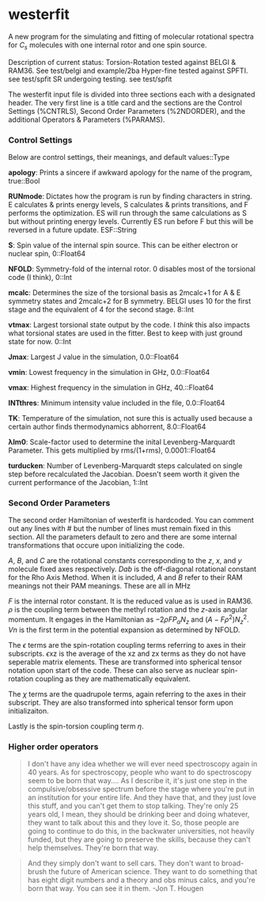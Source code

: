 # westerfit
A new program for the simulating and fitting of molecular rotational spectra for $C_s$ molecules with one internal rotor and one spin source.

Description of current status:
Torsion-Rotation tested against BELGI & RAM36. See test/belgi and example/2ba
Hyper-fine tested against SPFTI. see test/spfit
SR undergoing testing. see test/spfit

The westerfit input file is divided into three sections each with a designated header. The very first line is a title card and the sections are the Control Settings (%CNTRLS), Second Order Parameters (%2NDORDER), and the additional Operators & Parameters (%PARAMS).

### Control Settings
Below are control settings, their meanings, and default values::Type


**apology**: Prints a sincere if awkward apology for the name of the program, true::Bool

**RUNmode**: Dictates how the program is run by finding characters in string. E calculates & prints energy levels, S calculates & prints transitions, and F performs the optimization. ES will run through the same calculations as S but without printing energy levels. Currently ES run before F but this will be reversed in a future update. ESF::String


**S**: Spin value of the internal spin source. This can be either electron or nuclear spin, 0::Float64

**NFOLD**: Symmetry-fold of the internal rotor. 0 disables most of the torsional code (I think),  0::Int

**mcalc**: Determines the size of the torsional basis as 2mcalc+1 for A & E symmetry states and 2mcalc+2 for B symmetry. BELGI uses 10 for the first stage and the equivalent of 4 for the second stage. 8::Int

**vtmax**: Largest torsional state output by the code. I *think* this also impacts what torsional states are used in the fitter. Best to keep with just ground state for now. 0::Int


**Jmax**: Largest J value in the simulation, 0.0::Float64

**νmin**: Lowest frequency in the simulation in GHz, 0.0::Float64

**νmax**: Highest frequency in the simulation in GHz, 40.::Float64

**INTthres**: Minimum intensity value included in the file, 0.0::Float64

**TK**: Temperature of the simulation, not sure this is actually used because a certain author finds thermodynamics abhorrent, 8.0::Float64


**λlm0**: Scale-factor used to determine the inital Levenberg-Marquardt Parameter. This gets multiplied by rms/(1+rms), 0.0001::Float64

**turducken**: Number of Levenberg-Marquardt steps calculated on single step before recalculated the Jacobian. Doesn't seem worth it given the current performance of the Jacobian, 1::Int


### Second Order Parameters
The second order Hamiltonian of westerfit is hardcoded. You can comment out any lines with # but the number of lines must remain fixed in this section. All the parameters default to zero and there are some internal transformations that occure upon initializing the code.

$A$, $B$, and $C$ are the rotational constants corresponding to the $z$, $x$, and $y$ molecule fixed axes respectively. $Dab$ is the off-diagonal rotational constant for the Rho Axis Method. When it is included, $A$ and $B$ refer to their RAM meanings not their PAM meanings. These are all in MHz

$F$ is the internal rotor constant. It is the reduced value as is used in RAM36. 
$\rho$ is the coupling term between the methyl rotation and the $z$-axis angular momentum. 
It engages in the Hamiltonian as $-2\rho FP_{\alpha}N_{z}$ and $(A-F\rho^{2})N_{z}^{2}$. 
$Vn$ is the first term in the potential expansion as determined by NFOLD.

The $\epsilon$ terms are the spin-rotation coupling terms referring to axes in their subscripts. 
$\epsilon$xz is the average of the xz and zx terms as they do not have seperable matrix elements. 
These are transformed into spherical tensor notation upon start of the code.
These can also serve as nuclear spin-rotation coupling as they are mathematically equivalent.

The $\chi$ terms are the quadrupole terms, again referring to the axes in their subscript.
They are also transformed into spherical tensor form upon initializaiton.

Lastly is the spin-torsion coupling term $\eta$.

### Higher order operators




>I don't have any idea whether we will ever need spectroscopy again in 40 years. 
>As for spectroscopy, people who want to do spectroscopy seem to be born that way.... 
>As I describe it, it's just one step in the compulsive/obsessive spectrum before the stage where you're put in an institution for your entire life. 
>And they have that, and they just love this stuff, and you can't get them to stop talking. 
>They're only 25 years old, I mean, they should be drinking beer and doing whatever, they want to talk about this and they love it. 
>So, those people are going to continue to do this, in the backwater universities, not heavily funded, but they are going to preserve the skills, because they can't help themselves. 
>They're born that way.

>And they simply don't want to sell cars. 
>They don't want to broad-brush the future of American science. 
>They want to do something that has eight digit numbers and a theory and obs minus calcs, and you're born that way. 
>You can see it in them.
-Jon T. Hougen

